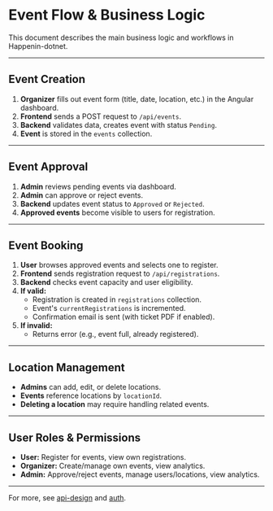 # Event Flow & Business Logic

This document describes the main business logic and workflows in Happenin-dotnet.

---

## Event Creation
1. **Organizer** fills out event form (title, date, location, etc.) in the Angular dashboard.
2. **Frontend** sends a POST request to `/api/events`.
3. **Backend** validates data, creates event with status `Pending`.
4. **Event** is stored in the `events` collection.

---

## Event Approval
1. **Admin** reviews pending events via dashboard.
2. **Admin** can approve or reject events.
3. **Backend** updates event status to `Approved` or `Rejected`.
4. **Approved events** become visible to users for registration.

---

## Event Booking
1. **User** browses approved events and selects one to register.
2. **Frontend** sends registration request to `/api/registrations`.
3. **Backend** checks event capacity and user eligibility.
4. **If valid:**
   - Registration is created in `registrations` collection.
   - Event's `currentRegistrations` is incremented.
   - Confirmation email is sent (with ticket PDF if enabled).
5. **If invalid:**
   - Returns error (e.g., event full, already registered).

---

## Location Management
- **Admins** can add, edit, or delete locations.
- **Events** reference locations by `locationId`.
- **Deleting a location** may require handling related events.

---

## User Roles & Permissions
- **User:** Register for events, view own registrations.
- **Organizer:** Create/manage own events, view analytics.
- **Admin:** Approve/reject events, manage users/locations, view analytics.

---

For more, see [api-design](api-design) and [auth](auth).
